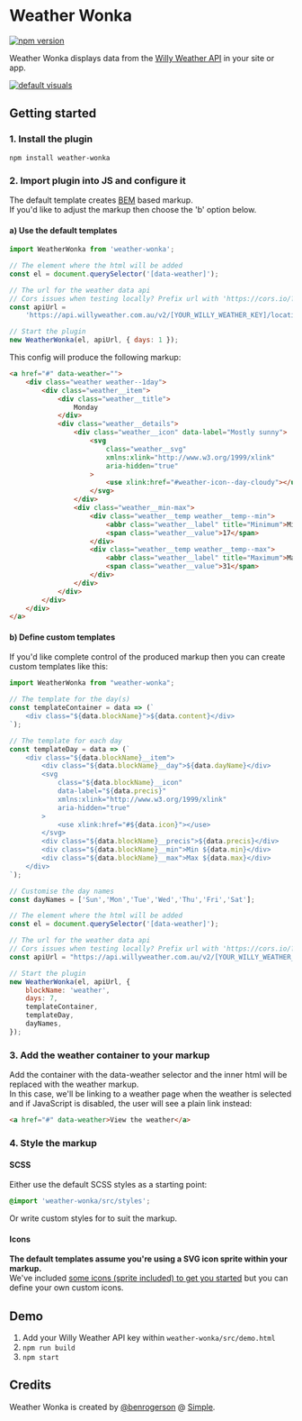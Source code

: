 # Weather Wonka

[![npm version](https://badge.fury.io/js/weather-wonka.svg)](https://www.npmjs.com/package/weather-wonka)

Weather Wonka displays data from the [Willy Weather API](https://www.willyweather.com.au/info/api.html) in your site or app.

[![default visuals](https://raw.githubusercontent.com/simple-integrated-marketing/weather-wonka/master/screenie.png)](https://raw.githubusercontent.com/simple-integrated-marketing/weather-wonka/master/screenie.png)

## Getting started

### 1. Install the plugin

```npm install weather-wonka```

### 2. Import plugin into JS and configure it

The default template creates [BEM](http://getbem.com/introduction]) based markup.<br/>
If you'd like to adjust the markup then choose the 'b' option below.

#### a) Use the default templates

```js
import WeatherWonka from 'weather-wonka';

// The element where the html will be added
const el = document.querySelector('[data-weather]');

// The url for the weather data api
// Cors issues when testing locally? Prefix url with 'https://cors.io/?'
const apiUrl =
    'https://api.willyweather.com.au/v2/[YOUR_WILLY_WEATHER_KEY]/locations/8672/weather.json?forecasts=weather';

// Start the plugin
new WeatherWonka(el, apiUrl, { days: 1 });
```

This config will produce the following markup:

```html
<a href="#" data-weather="">
    <div class="weather weather--1day">
        <div class="weather__item">
            <div class="weather__title">
                Monday
            </div>
            <div class="weather__details">
                <div class="weather__icon" data-label="Mostly sunny">
                    <svg
                        class="weather__svg"
                        xmlns:xlink="http://www.w3.org/1999/xlink"
                        aria-hidden="true"
                    >
                        <use xlink:href="#weather-icon--day-cloudy"></use>
                    </svg>
                </div>
                <div class="weather__min-max">
                    <div class="weather__temp weather__temp--min">
                        <abbr class="weather__label" title="Minimum">Min</abbr>
                        <span class="weather__value">17</span>
                    </div>
                    <div class="weather__temp weather__temp--max">
                        <abbr class="weather__label" title="Maximum">Max</abbr>
                        <span class="weather__value">31</span>
                    </div>
                </div>
            </div>
        </div>
    </div>
</a>
```

#### b) Define custom templates

If you'd like complete control of the produced markup then you can create custom templates like this:

```js
import WeatherWonka from "weather-wonka";

// The template for the day(s)
const templateContainer = data => (`
    <div class="${data.blockName}">${data.content}</div>
`);

// The template for each day
const templateDay = data => (`
    <div class="${data.blockName}__item">
        <div class="${data.blockName}__day">${data.dayName}</div>
        <svg
            class="${data.blockName}__icon"
            data-label="${data.precis}"
            xmlns:xlink="http://www.w3.org/1999/xlink"
            aria-hidden="true"
        >
            <use xlink:href="#${data.icon}"></use>
        </svg>
        <div class="${data.blockName}__precis">${data.precis}</div>
        <div class="${data.blockName}__min">Min ${data.min}</div>
        <div class="${data.blockName}__max">Max ${data.max}</div>
    </div>
`);

// Customise the day names
const dayNames = ['Sun','Mon','Tue','Wed','Thu','Fri','Sat'];

// The element where the html will be added
const el = document.querySelector('[data-weather]');

// The url for the weather data api
// Cors issues when testing locally? Prefix url with 'https://cors.io/?'
const apiUrl = "https://api.willyweather.com.au/v2/[YOUR_WILLY_WEATHER_KEY]/locations/8672/weather.json?forecasts=weather";

// Start the plugin
new WeatherWonka(el, apiUrl, {
    blockName: 'weather',
    days: 7,
    templateContainer,
    templateDay,
    dayNames,
});
```

### 3. Add the weather container to your markup

Add the container with the data-weather selector and the inner html will be replaced with the weather markup.<br/>
In this case, we'll be linking to a weather page when the weather is selected and if JavaScript is disabled, the user will see a plain link instead:

```html
<a href="#" data-weather>View the weather</a>
```

### 4. Style the markup

#### SCSS

Either use the default SCSS styles as a starting point:

```scss
@import 'weather-wonka/src/styles';
```
Or write custom styles for to suit the markup.

#### Icons

**The default templates assume you're using a SVG icon sprite within your markup.**<br>
We've included [some icons (sprite included) to get you started](https://raw.githubusercontent.com/simple-integrated-marketing/weather-wonka/master/icon-examples.zip) but you can define your own custom icons.

## Demo

1. Add your Willy Weather API key within `weather-wonka/src/demo.html`
2. `npm run build`
3. `npm start`

## Credits

Weather Wonka is created by [@benrogerson](https://twitter.com/benrogerson) @ [Simple](<[Simple](https://simple.com.au)>).